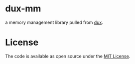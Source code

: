 # dux-mm

a memory management library pulled from
[dux](https://github.com/duckinator/dux).

# License

The code is available as open source under the [MIT
License](https://github.com/duckinator/dux-mm/raw/master/LICENSE.txt).
